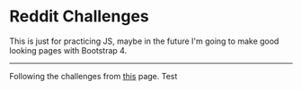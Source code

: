 # Reddit Challenges
This is just for practicing JS, maybe in the future I'm going to make good looking pages with Bootstrap 4.
***
Following the challenges from [this](https://www.reddit.com/r/dailyprogrammer/wiki/challenges) page.
Test
